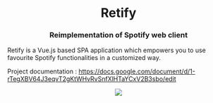 <p align="center">
<h1 align="center">Retify</h1>
<h3 align="center">Reimplementation of Spotify web client</h3>
</p>

Retify is a Vue.js based SPA application which empowers you to use favourite Spotify functionalities in a customized way.

Project documentation : https://docs.google.com/document/d/1-rTegXBV64J3eqvT2gKtWHvRvSnfXlHTaYCxV2B3sbo/edit

<p align="center">
  <img align="center" src="https://images.opencollective.com/vuejs/25a8146/logo/256.png">
 </p>
